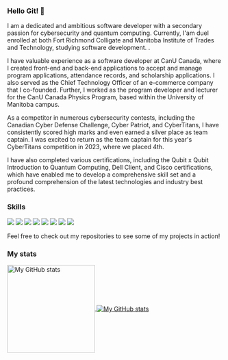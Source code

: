 
### Hello Git! 👋

I am a dedicated and ambitious software developer with a secondary passion for cybersecurity and quantum computing. Currently, I'am duel enrolled at both Fort Richmond Colligate and Manitoba Institute of Trades and Technology, studying software development.  .

I have valuable experience as a software developer at CanU Canada, where I created front-end and back-end applications to accept and manage program applications, attendance records, and scholarship applications. I also served as the Chief Technology Officer of an e-commerce company that I co-founded. Further, I worked as the program developer and lecturer for the CanU Canada Physics Program, based within the University of Manitoba campus.

As a competitor in numerous cybersecurity contests, including the Canadian Cyber Defense Challenge, Cyber Patriot, and CyberTitans, I have consistently scored high marks and even earned a silver place as team captain. I was excited to return as the team captain for this year's CyberTitans competition in 2023, where we placed 4th.

I have also completed various certifications, including the Qubit x Qubit Introduction to Quantum Computing, Dell Client, and Cisco certifications, which have enabled me to develop a comprehensive skill set and a profound comprehension of the latest technologies and industry best practices.


 ### Skills
![](https://img.shields.io/badge/code-javascript-informational?style=for-the-badge&logo=javascript&logoColor=white&color=ADD8E6)
![](https://img.shields.io/badge/code-c%23-informational?style=for-the-badge&logo=csharp&logoColor=white&color=ADD8E6)
![](https://img.shields.io/badge/web-html-informational?style=for-the-badge&logo=html5&logoColor=white&color=ADD8E6)
![](https://img.shields.io/badge/web-css-informational?style=for-the-badge&logo=css3&logoColor=white&color=ADD8E6) 
![](https://img.shields.io/badge/code-python-informational?style=for-the-badge&logo=python&logoColor=white&color=ADD8E6)
![](https://img.shields.io/badge/code-react-informational?style=for-the-badge&logo=react&logoColor=white&color=ADD8E6)
![](https://img.shields.io/badge/code-VB-informational?style=for-the-badge&logo=.net&logoColor=white&color=ADD8E6)
![](https://img.shields.io/badge/db-sql-informational?style=for-the-badge&logo=sql&logoColor=white&color=ADD8E6)



Feel free to check out my repositories to see some of my projects in action!



### My stats
<a href="https://github.com/BenjaminKaganovitch">
  <img height="205px" align="center" src="https://github-readme-stats.vercel.app/api?username=BenjaminKaganovitch&theme=blue-green&show_icons=true" alt="My GitHub stats" />
</a>
<a href="https://github.com/BenjaminKaganovitch">
  <img align="center" src="https://github-readme-stats.vercel.app/api/top-langs/?username=BenjaminKaganovitch&theme=blue-green&hide=Ruby&show_icons=true&langs_count=3" alt="My GitHub stats"/>
</a>



<!--
**BenjaminKaganovitch/BenjaminKaganovitch** is a ✨ _special_ ✨ repository because its `README.md` (this file) appears on your GitHub profile.

Here are some ideas to get you started:

- 🔭 I’m currently working on ...
- 🌱 I’m currently learning ...
- 👯 I’m looking to collaborate on ...
- 🤔 I’m looking for help with ...
- 💬 Ask me about ...
- 📫 How to reach me: benjamink432@gmail.com
- 😄 Pronouns: ...
- ⚡ Fun fact: ...
-->
